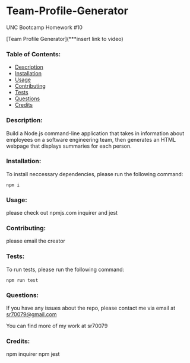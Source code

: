 # Team-Profile-Generator

UNC Bootcamp Homework #10

[Team Profile Generator](***insert link to video)


### Table of Contents:
* [Description](#description)
* [Installation](#installation)
* [Usage](#usage)
* [Contributing](#contributing)
* [Tests](#tests)
* [Questions](#questions)
* [Credits](#credits)


### Description: 

Build a Node.js command-line application that takes in information about employees on a software engineering team, then generates an HTML webpage that displays summaries for each person. 

### Installation: 

To install neccessary dependencies, please run the following command:

```
npm i

```

### Usage: 

please check out npmjs.com inquirer and jest


### Contributing: 

please email the creator

### Tests: 

To run tests, please run the following command:

```
npm run test

```

### Questions: 

If you have any issues about the repo, please contact me via email at sr70079@gmail.com

You can find more of my work at sr70079

### Credits: 

npm inquirer
npm jest



